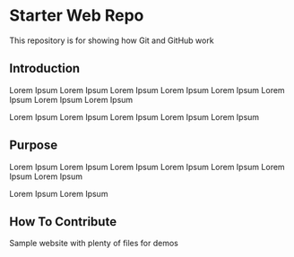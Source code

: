 # Starter Web Repo

This repository is for showing how Git and GitHub work

## Introduction
Lorem Ipsum Lorem Ipsum Lorem Ipsum Lorem Ipsum Lorem Ipsum Lorem Ipsum 
Lorem Ipsum 
Lorem Ipsum 

Lorem Ipsum Lorem Ipsum Lorem Ipsum Lorem Ipsum Lorem Ipsum 
## Purpose

Lorem Ipsum Lorem Ipsum Lorem Ipsum Lorem Ipsum Lorem Ipsum Lorem Ipsum Lorem Ipsum 

Lorem Ipsum Lorem Ipsum 

## How To Contribute
Sample website with plenty of files for demos